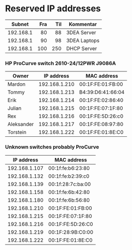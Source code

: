 # Reserved IP addresses

| Subnet    | Fra | Til | Kommentar     |
|-----------|----:|----:|---------------|
| 192.168.1 |  80 |  88 | 3DEA Server   |
| 192.168.1 |  90 |  98 | 3DEA Laptops  |
| 192.168.1 | 100 | 250 | DHCP Server   |


### HP ProCurve switch 2610-24/12PWR J9086A

| Owner     | IP address    | MAC address       |
|-----------|---------------|-------------------|
| Mardon    | 192.168.1.210 | 00:1F:FE:01:FB:00 |
| Tommy     | 192.168.1.213 | B4:39:D6:41:66:04 |
| Erik      | 192.168.1.214 | 00:1F:FE:02:86:40 |
| Julian    | 192.168.1.215 | 00:1F:FE:07:1F:80 |
| Rex       | 192.168.1.216 | 00:1F:FE:5D:26:c0 |
| Aleksander| 192.168.1.217 | 00:1F:FE:08:97:80 |
| Torstein  | 192.168.1.222 | 00:1F:FE:01:8E:C0 |



### Unknown switches probably ProCurve

| IP address    | MAC address       |
|---------------|-------------------|
| 192.168.1.107 | 00:1f:fe:b6:23:80 |
| 192.168.1.132 | 00:1f:fe:b2:39:c0 |
| 192.168.1.139 | 00:1f:28:7c:ba:00 |
| 192.168.1.158 | 00:1f:fe:6b:42:80 |
| 192.168.1.180 | 00:1f:fe:6b:56:80 |
| 192.168.1.210 | 00:1F:FE:01:FB:00 |
| 192.168.1.215 | 00:1F:FE:07:1F:80 |
| 192.168.1.216 | 00:1F:FE:5D:26:C0 |
| 192.168.1.219 | 00:1F:28:9B:C0:00 |
| 192.168.1.222 | 00:1F:FE:01:8E:C0 |
